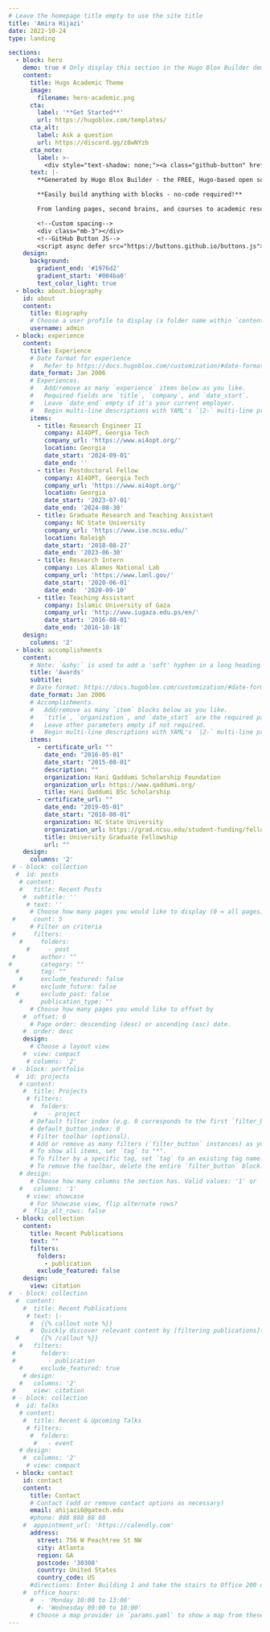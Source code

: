 ```yaml
---
# Leave the homepage title empty to use the site title
title: 'Amira Hijazi'
date: 2022-10-24
type: landing

sections:
  - block: hero
    demo: true # Only display this section in the Hugo Blox Builder demo site
    content:
      title: Hugo Academic Theme
      image:
        filename: hero-academic.png
      cta:
        label: '**Get Started**'
        url: https://hugoblox.com/templates/
      cta_alt:
        label: Ask a question
        url: https://discord.gg/z8wNYzb
      cta_note:
        label: >-
          <div style="text-shadow: none;"><a class="github-button" href="https://github.com/HugoBlox/hugo-blox-builder" data-icon="octicon-star" data-size="large" data-show-count="true" aria-label="Star">Star Hugo Blox Builder</a></div><div style="text-shadow: none;"><a class="github-button" href="https://github.com/HugoBlox/theme-academic-cv" data-icon="octicon-star" data-size="large" data-show-count="true" aria-label="Star">Star the Academic template</a></div>
      text: |-
        **Generated by Hugo Blox Builder - the FREE, Hugo-based open source website builder trusted by 500,000+ sites.**

        **Easily build anything with blocks - no-code required!**

        From landing pages, second brains, and courses to academic resumés, conferences, and tech blogs.

        <!--Custom spacing-->
        <div class="mb-3"></div>
        <!--GitHub Button JS-->
        <script async defer src="https://buttons.github.io/buttons.js"></script>
    design:
      background:
        gradient_end: '#1976d2'
        gradient_start: '#004ba0'
        text_color_light: true
  - block: about.biography
    id: about
    content:
      title: Biography
      # Choose a user profile to display (a folder name within `content/authors/`)
      username: admin
  - block: experience
    content:
      title: Experience
      # Date format for experience
      #   Refer to https://docs.hugoblox.com/customization/#date-format
      date_format: Jan 2006
      # Experiences.
      #   Add/remove as many `experience` items below as you like.
      #   Required fields are `title`, `company`, and `date_start`.
      #   Leave `date_end` empty if it's your current employer.
      #   Begin multi-line descriptions with YAML's `|2-` multi-line prefix.
      items:
        - title: Research Engineer II
          company: AI4OPT, Georgia Tech
          company_url: 'https://www.ai4opt.org/'
          location: Georgia
          date_start: '2024-09-01'
          date_end: ''
        - title: Postdoctoral Fellow
          company: AI4OPT, Georgia Tech
          company_url: 'https://www.ai4opt.org/'
          location: Georgia
          date_start: '2023-07-01'
          date_end: '2024-08-30'
        - title: Graduate Research and Teaching Assistant
          company: NC State University
          company_url: 'https://www.ise.ncsu.edu/'
          location: Raleigh
          date_start: '2018-08-27'
          date_end: '2023-06-30'
        - title: Research Intern
          company: Los Alamos National Lab
          company_url: 'https://www.lanl.gov/'
          date_start: '2020-06-01' 
          date_end:  '2020-09-10'
        - title: Teaching Assistant
          company: Islamic University of Gaza
          company_url: 'http://www.iugaza.edu.ps/en/'
          date_start: '2016-08-01'
          date_end: '2016-10-18'
    design:
      columns: '2'
  - block: accomplishments
    content:
      # Note: `&shy;` is used to add a 'soft' hyphen in a long heading.
      title: 'Awards'
      subtitle:
      # Date format: https://docs.hugoblox.com/customization/#date-format
      date_format: Jan 2006
      # Accomplishments.
      #   Add/remove as many `item` blocks below as you like.
      #   `title`, `organization`, and `date_start` are the required parameters.
      #   Leave other parameters empty if not required.
      #   Begin multi-line descriptions with YAML's `|2-` multi-line prefix.
      items:
        - certificate_url: ""
          date_end: "2016-05-01"
          date_start: "2015-08-01"
          description: ""
          organization: Hani Qaddumi Scholarship Foundation
          organization_url: https://www.qaddumi.org/
          title: Hani Qaddumi BSc Scholarship
        - certificate_url: ""
          date_end: "2019-05-01"
          date_start: "2018-08-01"
          organization: NC State University
          organization_url: https://grad.ncsu.edu/student-funding/fellowships-and-grants/opportunities/university-graduate-fellowships/
          title: University Graduate Fellowship
          url: ""
    design:
      columns: '2'       
 # - block: collection
  #  id: posts
   # content:
   #   title: Recent Posts
    #  subtitle: ''
     # text: ''
      # Choose how many pages you would like to display (0 = all pages)
 #     count: 5
      # Filter on criteria
 #     filters:
   #     folders:
     #     - post
 #       author: ""
#        category: ""
  #      tag: ""
   #     exclude_featured: false
 #       exclude_future: false
  #      exclude_past: false
   #     publication_type: ""
      # Choose how many pages you would like to offset by
    #  offset: 0
      # Page order: descending (desc) or ascending (asc) date.
    #  order: desc
    design:
      # Choose a layout view
    #  view: compact
     # columns: '2'
 # - block: portfolio
  #  id: projects
   # content:
    #  title: Projects
     # filters:
      #  folders:
       #   - project
      # Default filter index (e.g. 0 corresponds to the first `filter_button` instance below).
      # default_button_index: 0
      # Filter toolbar (optional).
      # Add or remove as many filters (`filter_button` instances) as you like.
      # To show all items, set `tag` to "*".
      # To filter by a specific tag, set `tag` to an existing tag name.
      # To remove the toolbar, delete the entire `filter_button` block.
   # design:
      # Choose how many columns the section has. Valid values: '1' or '2'.
   #   columns: '1'
     # view: showcase
      # For Showcase view, flip alternate rows?
    #  flip_alt_rows: false
  - block: collection
    content:
      title: Recent Publications
      text: ""
      filters:
        folders:
          - publication
        exclude_featured: false
    design:
      view: citation
#  - block: collection
  #  content:
    #  title: Recent Publications
     # text: |-
      #  {{% callout note %}}
      #  Quickly discover relevant content by [filtering publications](./publication/).
  #      {{% /callout %}}
   #   filters:
 #       folders:
 #         - publication
   #     exclude_featured: true
    # design:
   #   columns: '2'
 #     view: citation
 # - block: collection
  #  id: talks
   # content:
    #  title: Recent & Upcoming Talks
     # filters:
      #  folders:
       #   - event
   # design:
    #  columns: '2'
     # view: compact
  - block: contact
    id: contact
    content:
      title: Contact
      # Contact (add or remove contact options as necessary)
      email: ahijazi6@gatech.edu
      #phone: 888 888 88 88
    #  appointment_url: 'https://calendly.com'
      address:
        street: 756 W Peachtree St NW
        city: Atlanta
        region: GA
        postcode: '30308'
        country: United States
        country_code: US
      #directions: Enter Building 1 and take the stairs to Office 200 on Floor 2
    #  office_hours:
      #  - 'Monday 10:00 to 13:00'
        #- 'Wednesday 09:00 to 10:00'
      # Choose a map provider in `params.yaml` to show a map from these coordinates
---
```

